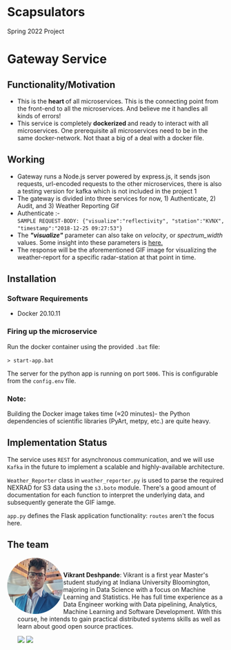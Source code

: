 # Scapsulators
Spring 2022 Project


# Gateway Service

## Functionality/Motivation

<ul>
  <li>This is the <b> heart </b> of all microservices. This is the connecting point from the front-end to all the microservices. And believe me it handles all kinds of errors!</li>
  <li>This service is completely <b> dockerized </b> and ready to interact with all microservices. One prerequisite all microservices need to be in the same docker-network. Not thaat a big of a deal with a docker file. </li>
</ul>

## Working

<ul>
<li>Gateway runs a Node.js server powered by express.js, it sends json requests, url-encoded requests to the other microservices, there is also a testing version for kafka which is not included in the project 1</li>
<li>The gateway is divided into three services for now, 1) Authenticate, 2) Audit, and 3) Weather Reporting Gif </li>
  
  <li> Authenticate :- </li>
<code>SAMPLE REQUEST-BODY: {"visualize":"reflectivity", "station":"KVNX", "timestamp":"2018-12-25 09:27:53"}</code>
</li>

<li>The <i><b>"visualize"</i></b> parameter can also take on <i>velocity</i>, or <i>spectrum_width</i> values. Some insight into these parameters is <a href="https://github.com/airavata-courses/scapsulators/wiki/Weather-enthusiasts-assemble"> here.</a>
</li>
<li>The response will be the aforementioned GIF image for visualizing the weather-report for a specific radar-station at that point in time.</li>
</ul>

## Installation 

### Software Requirements

* Docker 20.10.11

### Firing up the microservice

Run the docker container using the provided `.bat` file:

`> start-app.bat`

The server for the python app is running on port `5006`. This is configurable from the `config.env` file.

### Note:
Building the Docker image takes time ($\approx$20 minutes)- the Python dependencies of scientific libraries (PyArt, metpy, etc.) are quite heavy.


## Implementation Status

The service uses `REST` for asynchronous communication, and we will use `Kafka` in the future to implement a scalable and highly-available architecture.

`Weather_Reporter` class in `weather_reporter.py` is used to parse the required NEXRAD for S3 data using the `s3.boto` module. There's a good amount of documentation for each function to interpret the underlying data, and subsequently generate the GIF iamge.

`app.py` defines the Flask application functionality: `routes` aren't the focus here.




## The team


<img src="Documentation/Team-members/Vikrant.jpg" alt="Team member's Image" width="130" ALIGN ="left" style="border-radius:50%;"/><br>

- **Vikrant Deshpande**: Vikrant is a first year Master's student studying at Indiana University Bloomington, majoring in Data Science with a focus on Machine Learning and Statistics. He has full time experience as a Data Engineer working with Data pipelining, Analytics, Machine Learning and Software Development. With this course, he intends to gain practical distributed systems skills as well as learn about good open source practices.


   [<img src="https://img.shields.io/badge/LinkedIn-0077B5?style=for-the-badge&logo=linkedin&logoColor=white" />](https://www.linkedin.com/in/vikrant-deshpande/)
   [<img src="https://img.shields.io/badge/GitHub-100000?style=for-the-badge&logo=github&logoColor=white" />](https://github.com/vikrantdeshpande09876/)
